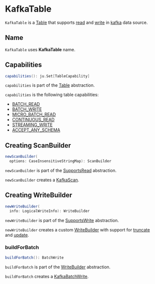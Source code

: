 # KafkaTable

`KafkaTable` is a [Table](../../connector/Table.md) that supports [read](../../connector/SupportsRead.md) and [write](../../connector/SupportsWrite.md) in [kafka](index.md) data source.

## Name

`KafkaTable` uses **KafkaTable** name.

## <span id="capabilities"> Capabilities

```scala
capabilities(): ju.Set[TableCapability]
```

`capabilities` is part of the [Table](../../connector/Table.md#capabilities) abstraction.

`capabilities` is the following table capabilities:

* [BATCH_READ](../../connector/TableCapability.md#BATCH_READ)
* [BATCH_WRITE](../../connector/TableCapability.md#BATCH_WRITE)
* [MICRO_BATCH_READ](../../connector/TableCapability.md#MICRO_BATCH_READ)
* [CONTINUOUS_READ](../../connector/TableCapability.md#CONTINUOUS_READ)
* [STREAMING_WRITE](../../connector/TableCapability.md#STREAMING_WRITE)
* [ACCEPT_ANY_SCHEMA](../../connector/TableCapability.md#ACCEPT_ANY_SCHEMA)

## <span id="newScanBuilder"> Creating ScanBuilder

```scala
newScanBuilder(
  options: CaseInsensitiveStringMap): ScanBuilder
```

`newScanBuilder` is part of the [SupportsRead](../../connector/SupportsRead.md#newScanBuilder) abstraction.

`newScanBuilder` creates a [KafkaScan](KafkaScan.md).

## <span id="newWriteBuilder"> Creating WriteBuilder

```scala
newWriteBuilder(
  info: LogicalWriteInfo): WriteBuilder
```

`newWriteBuilder` is part of the [SupportsWrite](../../connector/SupportsWrite.md#newWriteBuilder) abstraction.

`newWriteBuilder` creates a custom [WriteBuilder](../../connector/WriteBuilder.md) with support for [truncate](../../connector/SupportsTruncate.md) and [update](../../connector/SupportsStreamingUpdate.md).

### <span id="buildForBatch"><span id="newWriteBuilder-buildForBatch"> buildForBatch

```scala
buildForBatch(): BatchWrite
```

`buildForBatch` is part of the [WriteBuilder](../../connector/WriteBuilder.md#buildForBatch) abstraction.

`buildForBatch` creates a [KafkaBatchWrite](KafkaBatchWrite.md).
